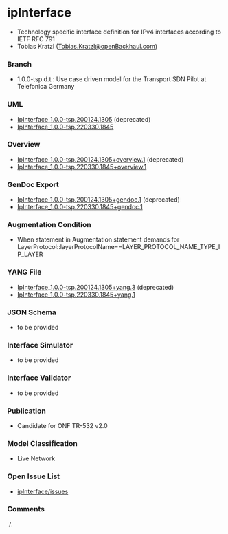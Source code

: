 # ipInterface
- Technology specific interface definition for IPv4 interfaces according to IETF RFC 791
- Tobias Kratzl (Tobias.Kratzl@openBackhaul.com)

### Branch
- 1.0.0-tsp.d.t : Use case driven model for the Transport SDN Pilot at Telefonica Germany

### UML
- [IpInterface_1.0.0-tsp.200124.1305](./IpInterface_1.0.0-tsp.200124.1305.zip) (deprecated)
- [IpInterface_1.0.0-tsp.220330.1845](./IpInterface_1.0.0-tsp.220330.1845.zip)

### Overview 
- [IpInterface_1.0.0-tsp.200124.1305+overview.1](./IpInterface_1.0.0-tsp.200124.1305+overview.1.png) (deprecated)
- [IpInterface_1.0.0-tsp.220330.1845+overview.1](./IpInterface_1.0.0-tsp.220330.1845+overview.1.png)

### GenDoc Export
- [IpInterface_1.0.0-tsp.200124.1305+gendoc.1](./IpInterface_1.0.0-tsp.200124.1305+gendoc.1.docx) (deprecated)
- [IpInterface_1.0.0-tsp.220330.1845+gendoc.1](./IpInterface_1.0.0-tsp.220330.1845+gendoc.1.docx)

### Augmentation Condition
- When statement in Augmentation statement demands for LayerProtocol::layerProtocolName==LAYER_PROTOCOL_NAME_TYPE_IP_LAYER

### YANG File
- [IpInterface_1.0.0-tsp.200124.1305+yang.3](./IpInterface_1.0.0-tsp.200124.1305+yang.3.zip) (deprecated)
- [IpInterface_1.0.0-tsp.220330.1845+yang.1](./IpInterface_1.0.0-tsp.220330.1845+yang.1.zip)

### JSON Schema
- to be provided

### Interface Simulator
- to be provided

### Interface Validator
- to be provided

### Publication
- Candidate for ONF TR-532 v2.0 

### Model Classification
- Live Network

### Open Issue List
- [ipInterface/issues](../../issues)

### Comments
./.
